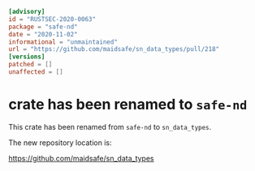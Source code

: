```toml
[advisory]
id = "RUSTSEC-2020-0063"
package = "safe-nd"
date = "2020-11-02"
informational = "unmaintained"
url = "https://github.com/maidsafe/sn_data_types/pull/218"
[versions]
patched = []
unaffected = []
```

# crate has been renamed to `safe-nd`

This crate has been renamed from `safe-nd` to `sn_data_types`.

The new repository location is:

<https://github.com/maidsafe/sn_data_types>
